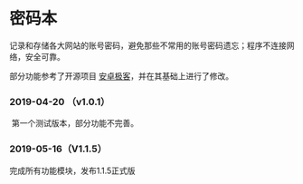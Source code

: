 # 密码本

​	记录和存储各大网站的账号密码，避免那些不常用的账号密码遗忘；程序不连接网络，安全可靠。



部分功能参考了开源项目 [安卓极客](https://github.com/CodeXiaoMai/AndroidGeek)，并在其基础上进行了修改。



### 2019-04-20 （v1.0.1）

​	第一个测试版本，部分功能不完善。

### 2019-05-16（V1.1.5）

完成所有功能模块，发布1.1.5正式版